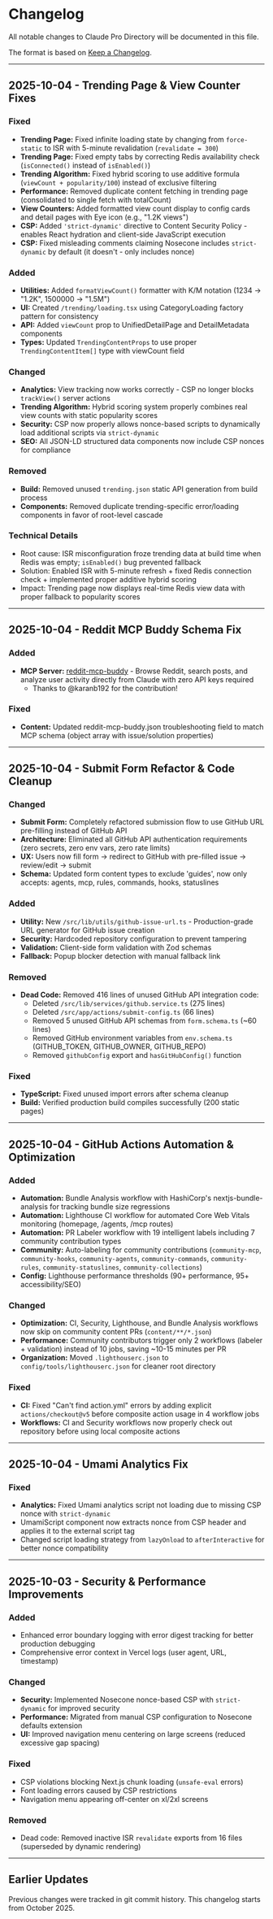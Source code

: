 # Changelog

All notable changes to Claude Pro Directory will be documented in this file.

The format is based on [Keep a Changelog](https://keepachangelog.com/en/1.0.0/).

---

## 2025-10-04 - Trending Page & View Counter Fixes

### Fixed
- **Trending Page:** Fixed infinite loading state by changing from `force-static` to ISR with 5-minute revalidation (`revalidate = 300`)
- **Trending Page:** Fixed empty tabs by correcting Redis availability check (`isConnected()` instead of `isEnabled()`)
- **Trending Algorithm:** Fixed hybrid scoring to use additive formula (`viewCount + popularity/100`) instead of exclusive filtering
- **Performance:** Removed duplicate content fetching in trending page (consolidated to single fetch with totalCount)
- **View Counters:** Added formatted view count display to config cards and detail pages with Eye icon (e.g., "1.2K views")
- **CSP:** Added `'strict-dynamic'` directive to Content Security Policy - enables React hydration and client-side JavaScript execution
- **CSP:** Fixed misleading comments claiming Nosecone includes `strict-dynamic` by default (it doesn't - only includes nonce)

### Added
- **Utilities:** Added `formatViewCount()` formatter with K/M notation (1234 → "1.2K", 1500000 → "1.5M")
- **UI:** Created `/trending/loading.tsx` using CategoryLoading factory pattern for consistency
- **API:** Added `viewCount` prop to UnifiedDetailPage and DetailMetadata components
- **Types:** Updated `TrendingContentProps` to use proper `TrendingContentItem[]` type with viewCount field

### Changed
- **Analytics:** View tracking now works correctly - CSP no longer blocks `trackView()` server actions
- **Trending Algorithm:** Hybrid scoring system properly combines real view counts with static popularity scores
- **Security:** CSP now properly allows nonce-based scripts to dynamically load additional scripts via `strict-dynamic`
- **SEO:** All JSON-LD structured data components now include CSP nonces for compliance

### Removed
- **Build:** Removed unused `trending.json` static API generation from build process
- **Components:** Removed duplicate trending-specific error/loading components in favor of root-level cascade

### Technical Details
- Root cause: ISR misconfiguration froze trending data at build time when Redis was empty; `isEnabled()` bug prevented fallback
- Solution: Enabled ISR with 5-minute refresh + fixed Redis connection check + implemented proper additive hybrid scoring
- Impact: Trending page now displays real-time Redis view data with proper fallback to popularity scores

---

## 2025-10-04 - Reddit MCP Buddy Schema Fix

### Added
- **MCP Server:** [reddit-mcp-buddy](content/mcp/reddit-mcp-buddy.json) - Browse Reddit, search posts, and analyze user activity directly from Claude with zero API keys required
  - Thanks to @karanb192 for the contribution!

### Fixed
- **Content:** Updated reddit-mcp-buddy.json troubleshooting field to match MCP schema (object array with issue/solution properties)

---

## 2025-10-04 - Submit Form Refactor & Code Cleanup

### Changed
- **Submit Form:** Completely refactored submission flow to use GitHub URL pre-filling instead of GitHub API
- **Architecture:** Eliminated all GitHub API authentication requirements (zero secrets, zero env vars, zero rate limits)
- **UX:** Users now fill form → redirect to GitHub with pre-filled issue → review/edit → submit
- **Schema:** Updated form content types to exclude 'guides', now only accepts: agents, mcp, rules, commands, hooks, statuslines

### Added
- **Utility:** New `/src/lib/utils/github-issue-url.ts` - Production-grade URL generator for GitHub issue creation
- **Security:** Hardcoded repository configuration to prevent tampering
- **Validation:** Client-side form validation with Zod schemas
- **Fallback:** Popup blocker detection with manual fallback link

### Removed
- **Dead Code:** Removed 416 lines of unused GitHub API integration code:
  - Deleted `/src/lib/services/github.service.ts` (275 lines)
  - Deleted `/src/app/actions/submit-config.ts` (66 lines)
  - Removed 5 unused GitHub API schemas from `form.schema.ts` (~60 lines)
  - Removed GitHub environment variables from `env.schema.ts` (GITHUB_TOKEN, GITHUB_OWNER, GITHUB_REPO)
  - Removed `githubConfig` export and `hasGitHubConfig()` function

### Fixed
- **TypeScript:** Fixed unused import errors after schema cleanup
- **Build:** Verified production build compiles successfully (200 static pages)

---

## 2025-10-04 - GitHub Actions Automation & Optimization

### Added
- **Automation:** Bundle Analysis workflow with HashiCorp's nextjs-bundle-analysis for tracking bundle size regressions
- **Automation:** Lighthouse CI workflow for automated Core Web Vitals monitoring (homepage, /agents, /mcp routes)
- **Automation:** PR Labeler workflow with 19 intelligent labels including 7 community contribution types
- **Community:** Auto-labeling for community contributions (`community-mcp`, `community-hooks`, `community-agents`, `community-commands`, `community-rules`, `community-statuslines`, `community-collections`)
- **Config:** Lighthouse performance thresholds (90+ performance, 95+ accessibility/SEO)

### Changed
- **Optimization:** CI, Security, Lighthouse, and Bundle Analysis workflows now skip on community content PRs (`content/**/*.json`)
- **Performance:** Community contributors trigger only 2 workflows (labeler + validation) instead of 10 jobs, saving ~10-15 minutes per PR
- **Organization:** Moved `.lighthouserc.json` to `config/tools/lighthouserc.json` for cleaner root directory

### Fixed
- **CI:** Fixed "Can't find action.yml" errors by adding explicit `actions/checkout@v5` before composite action usage in 4 workflow jobs
- **Workflows:** CI and Security workflows now properly check out repository before using local composite actions

---

## 2025-10-04 - Umami Analytics Fix

### Fixed
- **Analytics:** Fixed Umami analytics script not loading due to missing CSP nonce with `strict-dynamic`
- UmamiScript component now extracts nonce from CSP header and applies it to the external script tag
- Changed script loading strategy from `lazyOnload` to `afterInteractive` for better nonce compatibility

---

## 2025-10-03 - Security & Performance Improvements

### Added
- Enhanced error boundary logging with error digest tracking for better production debugging
- Comprehensive error context in Vercel logs (user agent, URL, timestamp)

### Changed
- **Security:** Implemented Nosecone nonce-based CSP with `strict-dynamic` for improved security
- **Performance:** Migrated from manual CSP configuration to Nosecone defaults extension
- **UI:** Improved navigation menu centering on large screens (reduced excessive gap spacing)

### Fixed
- CSP violations blocking Next.js chunk loading (`unsafe-eval` errors)
- Font loading errors caused by CSP restrictions
- Navigation menu appearing off-center on xl/2xl screens

### Removed
- Dead code: Removed inactive ISR `revalidate` exports from 16 files (superseded by dynamic rendering)

---

## Earlier Updates

Previous changes were tracked in git commit history. This changelog starts from October 2025.
